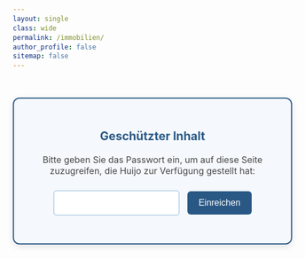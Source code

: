 ```yaml
---
layout: single
class: wide
permalink: /immobilien/
author_profile: false
sitemap: false
---
```


<div id="password-protection" style="text-align: center; margin: 50px auto; max-width: 500px; background-color: #f5f9fd; border: 2px solid #2a5885; border-radius: 12px; padding: 25px; box-shadow: 0 4px 12px rgba(0,0,0,0.1);">
  <h2 style="color: #2a5885; margin-bottom: 20px;">Geschützter Inhalt</h2>
  <p style="font-size: 16px; color: #444; margin-bottom: 25px;">Bitte geben Sie das Passwort ein, um auf diese Seite zuzugreifen, die Huijo zur Verfügung gestellt hat:</p>
  <div style="margin: 25px 0;">
    <input type="password" id="page-password" style="padding: 12px; width: 200px; border: 2px solid #c0d6e8; border-radius: 6px; font-size: 16px; background-color: white;">
    <button onclick="checkPassword()" style="padding: 12px 20px; margin-left: 10px; background-color: #2a5885; color: white; border: none; border-radius: 6px; font-weight: 500; cursor: pointer; font-size: 16px;">Einreichen</button>
  </div>
  <p id="password-error" style="color: #d32f2f; font-weight: 500; background-color: #ffebee; padding: 10px; border-radius: 4px; display: none;">Falsches Passwort. Bitte versuchen Sie es erneut.</p>
</div>

<div id="content" style="display: none;">
  <div style="max-width: 800px; margin: 0 auto; padding: 20px;">
    <div style="text-align: center; margin-bottom: 40px;">
      <h1 style="color: #2a5885; font-size: 28px; margin-bottom: 15px;">Bewerbungsunterlagen für Ihre Immobilie</h1>
      <p style="font-size: 16px; color: #555; border-bottom: 1px solid #eee; padding-bottom: 20px;">Alle relevanten Unterlagen für Ihre Beurteilung</p>
    </div>
    
    <div style="background-color: #f9f9f9; border-left: 4px solid #2a5885; padding: 20px; margin-bottom: 30px;">
      <h2 style="color: #2a5885; font-size: 22px; margin-top: 0;">Über uns</h2>
      
      <div style="display: flex; margin: 20px 0; flex-wrap: wrap;">
        <div style="flex: 1; min-width: 250px; margin-right: 30px; margin-bottom: 20px;">
          <p style="line-height: 1.6; font-size: 16px;">
            Ich arbeite als Data Scientist bei einem renommierten Unternehmen (<a href="https://www.voids.ai/" target="_blank" style="color: #2a5885; font-weight: 500; text-decoration: none; border-bottom: 1px solid #2a5885;">VOIDS technology GmbH</a>), und meine kleine Familie besteht aus meiner Frau, unserem 6 Monate alten Baby und mir. Als verantwortungsvolle und zuverlässige Mieter legen wir großen Wert auf einen gepflegten Wohnraum und ein harmonisches Mietverhältnis. Wir suchen eine langfristige Wohnlösung und bieten finanzielle Stabilität und sorgfältigen Umgang mit der Mietsache.
          </p>
        </div>
        <div style="flex: 0 0 250px; text-align: center;">
          <img src="../img/family_photo.jpeg" alt="Unsere Familie" style="max-width: 100%; height: auto; border-radius: 8px; box-shadow: 0 4px 8px rgba(0,0,0,0.1);">
        </div>
      </div>
      
      <div style="background-color: white; border-radius: 8px; padding: 20px; margin-top: 15px;">
        <h3 style="color: #2a5885; font-size: 18px; margin-top: 0;">Auf einen Blick:</h3>
        <ul style="padding-left: 20px;">
          <li style="margin-bottom: 10px;"><strong>Einkommen:</strong> 4700 EUR netto monatlich aus meiner neuen Anstellung</li>
          <li style="margin-bottom: 10px;"><strong>Berufliche Veränderung:</strong> Neue Position angetreten, vorheriges Gehalt 3500 EUR netto, jetzt 4700 EUR netto</li>
          <li style="margin-bottom: 10px;"><strong>Umzugszeitpunkt:</strong> Flexibel, idealerweise Ende Juli oder im August 2025</li>
        </ul>
      </div>
    </div>
    
    <div style="margin-bottom: 30px;">
      <h2 style="color: #2a5885; font-size: 22px;">Bereitgestellte Dokumente</h2>
      <p style="font-size: 16px; margin-bottom: 20px;">
        Für Ihre umfassende Beurteilung stellen wir alle erforderlichen Dokumente in einem gemeinsamen Google Drive-Ordner bereit. 
        <a href="https://drive.google.com/drive/folders/1vdixMRH9mG4E_mh8-8kFYuMthsRJuNwT?usp=sharing" target="_blank" style="color: #2a5885; font-weight: 500; text-decoration: none; border-bottom: 2px solid #2a5885; padding-bottom: 2px;">
          Google Drive-Ordner mit allen Unterlagen ↗
        </a>
      </p>
      
      <div style="background-color: #f5f9fd; border-radius: 8px; padding: 20px;">
        <p style="font-size: 16px; margin-top: 0; margin-bottom: 15px;">
          In diesem Ordner finden Sie folgende Dokumente. Einige sind bereits hochgeladen, andere werden in den nächsten Tagen hinzugefügt:
        </p>
        
        <ul style="list-style-type: none; padding: 0;">
          <li style="margin-bottom: 15px; padding-left: 30px; position: relative;">
            <div style="position: absolute; left: 0; top: 2px;">
              <svg width="20" height="20" viewBox="0 0 20 20" fill="none" xmlns="http://www.w3.org/2000/svg">
                <path d="M6.5 9L9 11.5L13.5 7" stroke="#2e7d32" stroke-width="2" stroke-linecap="round" stroke-linejoin="round"/>
                <rect x="1" y="1" width="18" height="18" rx="3" stroke="#2e7d32" stroke-width="2"/>
              </svg>
            </div>
            <span style="font-weight: 500;">Mieterselbstauskunft</span> 
            <span style="background-color: #e6f7e6; color: #2e7d32; font-size: 12px; padding: 2px 8px; border-radius: 12px; display: inline-block; margin-left: 8px;">Verfügbar</span>
            - Vollständig ausgefüllt mit allen persönlichen Angaben
          </li>
          <li style="margin-bottom: 15px; padding-left: 30px; position: relative;">
            <div style="position: absolute; left: 0; top: 2px;">
              <svg width="20" height="20" viewBox="0 0 20 20" fill="none" xmlns="http://www.w3.org/2000/svg">
                <path d="M6.5 9L9 11.5L13.5 7" stroke="#2e7d32" stroke-width="2" stroke-linecap="round" stroke-linejoin="round"/>
                <rect x="1" y="1" width="18" height="18" rx="3" stroke="#2e7d32" stroke-width="2"/>
              </svg>
            </div>
            <span style="font-weight: 500;">Gehaltsnachweise der letzten 3 Monate</span>
            <span style="background-color: #e6f7e6; color: #2e7d32; font-size: 12px; padding: 2px 8px; border-radius: 12px; display: inline-block; margin-left: 8px;">Verfügbar</span>
            - Nachweis stabiler Einkommensverhältnisse
          </li>
          <li style="margin-bottom: 15px; padding-left: 30px; position: relative;">
            <div style="position: absolute; left: 0; top: 2px;">
              <svg width="20" height="20" viewBox="0 0 20 20" fill="none" xmlns="http://www.w3.org/2000/svg">
                <path d="M6.5 9L9 11.5L13.5 7" stroke="#2e7d32" stroke-width="2" stroke-linecap="round" stroke-linejoin="round"/>
                <rect x="1" y="1" width="18" height="18" rx="3" stroke="#2e7d32" stroke-width="2"/>
              </svg>
            </div>
            <span style="font-weight: 500;">SCHUFA-Auskunft</span>
            <span style="background-color: #e6f7e6; color: #2e7d32; font-size: 12px; padding: 2px 8px; border-radius: 12px; display: inline-block; margin-left: 8px;">Verfügbar</span>
            - Aktuelle Bonitätsauskunft ohne negative Einträge
          </li>
          <li style="margin-bottom: 15px; padding-left: 30px; position: relative;">
            <div style="position: absolute; left: 0; top: 2px;">
              <svg width="20" height="20" viewBox="0 0 20 20" fill="none" xmlns="http://www.w3.org/2000/svg">
                <path d="M6.5 9L9 11.5L13.5 7" stroke="#2e7d32" stroke-width="2" stroke-linecap="round" stroke-linejoin="round"/>
                <rect x="1" y="1" width="18" height="18" rx="3" stroke="#2e7d32" stroke-width="2"/>
              </svg>
            </div>
            <span style="font-weight: 500;">Mietzahlungsbestätigung</span>
            <span style="background-color: #e6f7e6; color: #2e7d32; font-size: 12px; padding: 2px 8px; border-radius: 12px; display: inline-block; margin-left: 8px;">Verfügbar</span>
            - Nachweis pünktlicher Mietzahlungen
          </li>
        </ul>
        
        <p style="font-size: 14px; color: #555; margin-top: 20px; margin-bottom: 0;">
          <svg width="16" height="16" viewBox="0 0 16 16" style="vertical-align: middle; margin-right: 5px;">
            <circle cx="8" cy="8" r="7" stroke="#555" stroke-width="1.5" fill="none"/>
            <path d="M8 4v5" stroke="#555" stroke-width="1.5" stroke-linecap="round"/>
            <circle cx="8" cy="11.5" r="0.75" fill="#555"/>
          </svg>
          Die fehlenden Dokumente werden in den nächsten Tagen nachgereicht und im selben Ordner verfügbar sein.
        </p>
      </div>
    </div>
    
    <div style="background-color: #eef5fb; border-radius: 8px; padding: 25px; margin-top: 30px;">
      <h2 style="color: #2a5885; font-size: 22px; margin-top: 0;">Kontaktaufnahme</h2>
      <p style="line-height: 1.6; font-size: 16px; margin-bottom: 20px;">
        Über die Möglichkeit, die Wohnung zu besichtigen, würde ich mich sehr freuen. Gerne stehe ich für weitere Informationen zur Verfügung.
      </p>
      <div style="display: flex; align-items: center;">
        <div style="background-color: #2a5885; color: white; border-radius: 50%; width: 40px; height: 40px; display: flex; align-items: center; justify-content: center; margin-right: 15px;">
          <span style="font-size: 18px;">H</span>
        </div>
        <div>
          <p style="margin: 0; font-weight: bold; font-size: 18px;">Huijo Kim</p>
          <p style="margin: 0; font-size: 14px; color: #555;">Data Scientist</p>
          <p style="margin: 5px 0 0; font-size: 14px;">
            <a href="mailto:ccomkhj@gmail.com" style="color: #2a5885; text-decoration: none;">ccomkhj@gmail.com</a> | 
            <a href="tel:+4915205981504" style="color: #2a5885; text-decoration: none;">+49 152 05981504</a>
          </p>
        </div>
      </div>
    </div>
  </div>
</div>

<script>
  function checkPassword() {
    // Set your password here
    const correctPassword = "0525";
    const enteredPassword = document.getElementById('page-password').value;
    
    if (enteredPassword === correctPassword) {
      // Show content
      document.getElementById('password-protection').style.display = 'none';
      document.getElementById('content').style.display = 'block';
      
      // Store in session storage so user doesn't have to re-enter password
      // if they refresh the page
      sessionStorage.setItem('immobilienAuth', 'true');
    } else {
      document.getElementById('password-error').style.display = 'block';
    }
  }
  
  // Check if user has already entered password in this session
  window.onload = function() {
    if (sessionStorage.getItem('immobilienAuth') === 'true') {
      document.getElementById('password-protection').style.display = 'none';
      document.getElementById('content').style.display = 'block';
    }
  }
</script>
